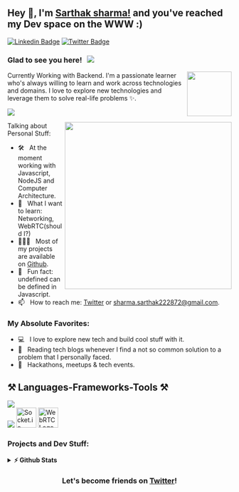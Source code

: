 ## Hey 👋, I'm [Sarthak sharma!](https://twitter.com/sarthaksharma85) and you've reached my Dev space on the WWW :)

<!-- [![Website Badge](https://img.shields.io/badge/Website-3b5998?style=flat-square&logo=google-chrome&logoColor=white)](https://vikrantbhat.com/) -->

[![Linkedin Badge](https://img.shields.io/badge/LinkedIn-0077B5?style=for-the-badge&logo=linkedin&logoColor=white)](https://www.linkedin.com/in/sarthaksharma27/)
[![Twitter Badge](https://img.shields.io/badge/Twitter-1DA1F2?style=for-the-badge&logo=twitter&logoColor=white)](https://twitter.com/sarthaksharma85)

### Glad to see you here! &nbsp; ![](https://visitor-badge.glitch.me/badge?page_id=sathaksharma27.bhatvikrant&style=flat-square&color=0088cc)

<img align="right" width="100" alt="" src="assets/rzp.gif" />

Currently Working with Backend. I'm a passionate learner who's always willing to learn and work across technologies and domains. I love to explore new technologies and leverage them to solve real-life problems ✨. 

[![](https://gitwar.herokuapp.com/badge?username=bhatvikrant&label=Gitwar%20Profile%20Score&style=for-the-badge&color=0088cc)](https://gitwar.herokuapp.com/bhatvikrant) 

<img align="right" width="375" alt="" src="https://media.giphy.com/media/SIuI7syOPvm1HAd5GF/giphy.gif" />

 Talking about Personal Stuff:

- 🛠 &nbsp; At the moment working with Javascript, NodeJS and Computer Architecture.
- 👀 &nbsp; What I want to learn: Networking, WebRTC(should I?)
- 👨🏻‍💻 &nbsp; Most of my projects are available on [Github](https://github.com/bhatvikrant).
- 👾 &nbsp; Fun fact: undefined can be defined in Javascript. <!-- > var some_var; undefined > some_var == undefined true > undefined = 'i am undefined' -->
- 📫 &nbsp; How to reach me: [Twitter](https://twitter.com/sarthaksharma85) or sharma.sarthak222872@gmail.com.
<!-- - 📝 &nbsp; Checkout my [Resume](https://github.com/bhatvikrant/bhatvikrant/blob/master/resume.pdf). (Haven't update it in a while, but here you go) -->
<!-- - 🚀 &nbsp; I’m currently learning Backend Development. -->
### My Absolute Favorites:

- 💻 &nbsp; I love to explore new tech and build cool stuff with it.
- 📰 &nbsp; Reading tech blogs whenever I find a not so common solution to a problem that I personally faced.
- 🍕 &nbsp; Hackathons, meetups & tech events.

<h2 align="left">⚒️ Languages-Frameworks-Tools ⚒️</h2>

<div align="left"> <img src="https://skillicons.dev/icons?i=nodejs,github,javascript,cpp,express,mongodb,postgres," /><br> <img src="https://skillicons.dev/icons?i=linux,git,redis" /> <img src="https://upload.wikimedia.org/wikipedia/commons/thumb/9/96/Socket-io.svg/2048px-Socket-io.svg.png" alt="Socket.io Logo" style="height: 45px;"> <img src="https://webrtc.github.io/webrtc-org/assets/images/webrtc-logo-vert-retro-255x305.png" alt="WebRTC Logo" style="height: 45px;">

### Projects and Dev Stuff:
<details> <summary><b>⚡ Github Stats</b></summary>

<img height="180em" src="https://github-readme-stats.vercel.app/api?username=sarthaksharma27&show_icons=true&hide_border=true&&count_private=true&include_all_commits=true" /> <img height="180em" src="https://github-readme-stats.vercel.app/api/top-langs/?username=sarthaksharma27&exclude_repo=KNN-Image-Classification&show_icons=true&hide_border=true&layout=compact&langs_count=8"/> </details>

<div align="center">

### Let's become friends on [Twitter](https://twitter.com/sarthaksharma85)!

</div>
